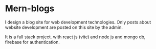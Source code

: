 # Mern-blogs
I design a blog site for web development technologies. Only posts about website development are posted on this site by the admin. 

It is a full stack project. with react js (vite) and node js and mongo db, firebase for authentication. 
